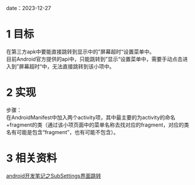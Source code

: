 date：2023-12-27

# 1 目标
在第三方apk中要能直接跳转到显示中的”屏幕超时“设置菜单中。  
目前Android官方提供的api中，只能跳转到”显示“设置菜单中，需要手动点击进入到”屏幕超时“中，无法直接跳转到该小项中。

# 2 实现

步骤：  
在AndroidManifest中加入两个activity项，其中最主要的为activity的命名+fragment的类（通过该小项页面中的菜单名称去找对应的fragment，对应的类名有可能是包含“fragment”，也有可能不包含）。  

# 3 相关资料
[android开发笔记之SubSettings界面跳转](https://blog.csdn.net/hfreeman2008/article/details/52778992)  
